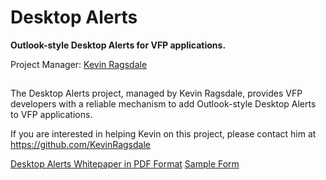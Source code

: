 # Desktop Alerts
**Outlook-style Desktop Alerts for VFP applications.**

Project Manager: [Kevin Ragsdale](mailto:kevin@kevinragsdale.net)

##
The Desktop Alerts project, managed by Kevin Ragsdale, provides VFP developers with a reliable mechanism to add Outlook-style Desktop Alerts to VFP applications. 

If you are interested in helping Kevin on this project, please contact him at https://github.com/KevinRagsdale

[Desktop Alerts Whitepaper in PDF Format](docs/DesktopAlerts.pdf)
[Sample Form](sample/DeskAlertSampleForm.zip)